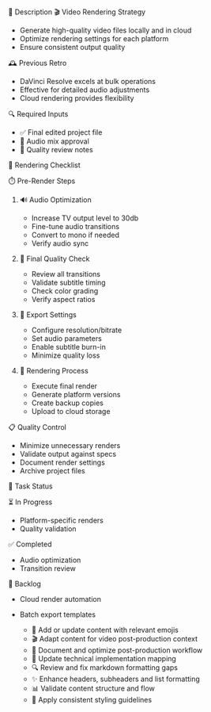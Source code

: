 🧠 Description
🎬 Video Rendering Strategy
- Generate high-quality video files locally and in cloud
- Optimize rendering settings for each platform
- Ensure consistent output quality

🕰️ Previous Retro
- DaVinci Resolve excels at bulk operations
- Effective for detailed audio adjustments
- Cloud rendering provides flexibility

🔍 Required Inputs
- ✅ Final edited project file
- 🎵 Audio mix approval
- 📝 Quality review notes

🎯 Rendering Checklist

⏱️ Pre-Render Steps
1. 🔊 Audio Optimization
   - Increase TV output level to 30db
   - Fine-tune audio transitions
   - Convert to mono if needed
   - Verify audio sync

2. 👀 Final Quality Check
   - Review all transitions
   - Validate subtitle timing
   - Check color grading
   - Verify aspect ratios

3. 🎨 Export Settings
   - Configure resolution/bitrate
   - Set audio parameters
   - Enable subtitle burn-in
   - Minimize quality loss

4. 🚀 Rendering Process
   - Execute final render
   - Generate platform versions
   - Create backup copies
   - Upload to cloud storage

📋 Quality Control
- Minimize unnecessary renders
- Validate output against specs
- Document render settings
- Archive project files

🔄 Task Status

⏳ In Progress
- Platform-specific renders
- Quality validation

✅ Completed
- Audio optimization
- Transition review

🔄 Backlog
- Cloud render automation
- Batch export templates

 
    - 🎯 Add or update content with relevant emojis
    - 🎬 Adapt content for video post-production context
    - 📝 Document and optimize post-production workflow
    - 🔧 Update technical implementation mapping
    - 🔍 Review and fix markdown formatting gaps
    - ✨ Enhance headers, subheaders and list formatting
    - 📊 Validate content structure and flow
    - 🎨 Apply consistent styling guidelines